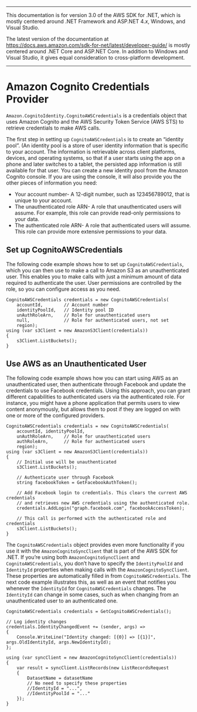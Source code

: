 --------

This documentation is for version 3\.0 of the AWS SDK for \.NET, which is mostly centered around \.NET Framework and ASP\.NET 4\.*x*, Windows, and Visual Studio\.

The latest version of the documentation at [https://docs\.aws\.amazon\.com/sdk\-for\-net/latest/developer\-guide/](../../latest/developer-guide/welcome.html) is mostly centered around \.NET Core and ASP\.NET Core\. In addition to Windows and Visual Studio, it gives equal consideration to cross\-platform development\.

--------

# Amazon Cognito Credentials Provider<a name="cognito-creds-provider"></a>

 `Amazon.CognitoIdentity.CognitoAWSCredentials` is a credentials object that uses Amazon Cognito and the AWS Security Token Service \(AWS STS\) to retrieve credentials to make AWS calls\.

The first step in setting up `CognitoAWSCredentials` is to create an “identity pool”\. \(An identity pool is a store of user identity information that is specific to your account\. The information is retrievable across client platforms, devices, and operating systems, so that if a user starts using the app on a phone and later switches to a tablet, the persisted app information is still available for that user\. You can create a new identity pool from the Amazon Cognito console\. If you are using the console, it will also provide you the other pieces of information you need:
+ Your account number\- A 12\-digit number, such as 123456789012, that is unique to your account\.
+ The unauthenticated role ARN\- A role that unauthenticated users will assume\. For example, this role can provide read\-only permissions to your data\.
+ The authenticated role ARN\- A role that authenticated users will assume\. This role can provide more extensive permissions to your data\.

## Set up CognitoAWSCredentials<a name="set-up-cognitoawscredentials"></a>

The following code example shows how to set up `CognitoAWSCredentials`, which you can then use to make a call to Amazon S3 as an unauthenticated user\. This enables you to make calls with just a minimum amount of data required to authenticate the user\. User permissions are controlled by the role, so you can configure access as you need\.

```
CognitoAWSCredentials credentials = new CognitoAWSCredentials(
    accountId,        // Account number
    identityPoolId,   // Identity pool ID
    unAuthRoleArn,    // Role for unauthenticated users
    null,             // Role for authenticated users, not set
    region);
using (var s3Client = new AmazonS3Client(credentials))
{
    s3Client.ListBuckets();
}
```

## Use AWS as an Unauthenticated User<a name="use-aws-as-an-unauthenticated-user"></a>

The following code example shows how you can start using AWS as an unauthenticated user, then authenticate through Facebook and update the credentials to use Facebook credentials\. Using this approach, you can grant different capabilities to authenticated users via the authenticated role\. For instance, you might have a phone application that permits users to view content anonymously, but allows them to post if they are logged on with one or more of the configured providers\.

```
CognitoAWSCredentials credentials = new CognitoAWSCredentials(
    accountId, identityPoolId,
    unAuthRoleArn,    // Role for unauthenticated users
    authRoleArn,      // Role for authenticated users
    region);
using (var s3Client = new AmazonS3Client(credentials))
{
    // Initial use will be unauthenticated
    s3Client.ListBuckets();

    // Authenticate user through Facebook
    string facebookToken = GetFacebookAuthToken();

    // Add Facebook login to credentials. This clears the current AWS credentials
    // and retrieves new AWS credentials using the authenticated role.
    credentials.AddLogin("graph.facebook.com", facebookAccessToken);

    // This call is performed with the authenticated role and credentials
    s3Client.ListBuckets();
}
```

The `CognitoAWSCredentials` object provides even more functionality if you use it with the `AmazonCognitoSyncClient` that is part of the AWS SDK for \.NET\. If you’re using both `AmazonCognitoSyncClient` and `CognitoAWSCredentials`, you don’t have to specify the `IdentityPoolId` and `IdentityId` properties when making calls with the `AmazonCognitoSyncClient`\. These properties are automatically filled in from `CognitoAWSCredentials`\. The next code example illustrates this, as well as an event that notifies you whenever the `IdentityId` for `CognitoAWSCredentials` changes\. The `IdentityId` can change in some cases, such as when changing from an unauthenticated user to an authenticated one\.

```
CognitoAWSCredentials credentials = GetCognitoAWSCredentials();

// Log identity changes
credentials.IdentityChangedEvent += (sender, args) =>
{
    Console.WriteLine("Identity changed: [{0}] => [{1}]", args.OldIdentityId, args.NewIdentityId);
};

using (var syncClient = new AmazonCognitoSyncClient(credentials))
{
    var result = syncClient.ListRecords(new ListRecordsRequest
    {
        DatasetName = datasetName
        // No need to specify these properties
        //IdentityId = "...",
        //IdentityPoolId = "..."        
    });
}
```